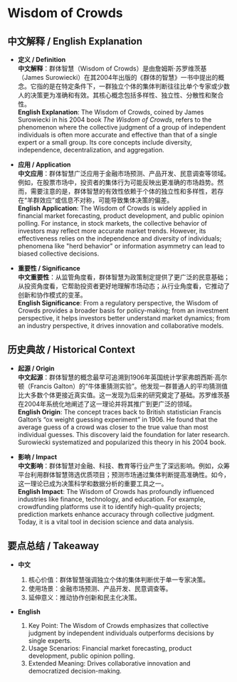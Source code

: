 # Wisdom of Crowds

## 中文解释 / English Explanation

* **定义 / Definition**  
  **中文解释**：群体智慧（Wisdom of Crowds）是由詹姆斯·苏罗维茨基（James Surowiecki）在其2004年出版的《群体的智慧》一书中提出的概念。它指的是在特定条件下，一群独立个体的集体判断往往比单个专家或少数人的决策更为准确和有效。其核心概念包括多样性、独立性、分散性和聚合性。  
  **English Explanation**: The Wisdom of Crowds, coined by James Surowiecki in his 2004 book *The Wisdom of Crowds*, refers to the phenomenon where the collective judgment of a group of independent individuals is often more accurate and effective than that of a single expert or a small group. Its core concepts include diversity, independence, decentralization, and aggregation.

* **应用 / Application**  
  **中文应用**：群体智慧广泛应用于金融市场预测、产品开发、民意调查等领域。例如，在股票市场中，投资者的集体行为可能反映出更准确的市场趋势。然而，需要注意的是，群体智慧的有效性依赖于个体的独立性和多样性，若存在“羊群效应”或信息不对称，可能导致集体决策的偏差。  
  **English Application**: The Wisdom of Crowds is widely applied in financial market forecasting, product development, and public opinion polling. For instance, in stock markets, the collective behavior of investors may reflect more accurate market trends. However, its effectiveness relies on the independence and diversity of individuals; phenomena like "herd behavior" or information asymmetry can lead to biased collective decisions.

* **重要性 / Significance**  
  **中文重要性**：从监管角度看，群体智慧为政策制定提供了更广泛的民意基础；从投资角度看，它帮助投资者更好地理解市场动态；从行业角度看，它推动了创新和协作模式的变革。  
  **English Significance**: From a regulatory perspective, the Wisdom of Crowds provides a broader basis for policy-making; from an investment perspective, it helps investors better understand market dynamics; from an industry perspective, it drives innovation and collaborative models.

## 历史典故 / Historical Context

* **起源 / Origin**  
  **中文起源**：群体智慧的概念最早可追溯到1906年英国统计学家弗朗西斯·高尔顿（Francis Galton）的“牛体重猜测实验”。他发现一群普通人的平均猜测值比大多数个体更接近真实值。这一发现为后来的研究奠定了基础。苏罗维茨基在2004年系统化地阐述了这一理论并将其推广到更广泛的领域。  
  **English Origin**: The concept traces back to British statistician Francis Galton’s “ox weight guessing experiment” in 1906. He found that the average guess of a crowd was closer to the true value than most individual guesses. This discovery laid the foundation for later research. Surowiecki systematized and popularized this theory in his 2004 book.

* **影响 / Impact**  
  **中文影响**：群体智慧对金融、科技、教育等行业产生了深远影响。例如，众筹平台利用群体智慧筛选优质项目；预测市场通过集体判断提高准确性。如今，这一理论已成为决策科学和数据分析的重要工具之一。  
  **English Impact**: The Wisdom of Crowds has profoundly influenced industries like finance, technology, and education. For example, crowdfunding platforms use it to identify high-quality projects; prediction markets enhance accuracy through collective judgment. Today, it is a vital tool in decision science and data analysis.

## 要点总结 / Takeaway

* **中文**  
  1. 核心价值：群体智慧强调独立个体的集体判断优于单一专家决策。
  2. 使用场景：金融市场预测、产品开发、民意调查等。
  3. 延伸意义：推动协作创新和民主化决策。

* **English**  
  1. Key Point: The Wisdom of Crowds emphasizes that collective judgment by independent individuals outperforms decisions by single experts.
  2. Usage Scenarios: Financial market forecasting, product development, public opinion polling.
  3. Extended Meaning: Drives collaborative innovation and democratized decision-making.